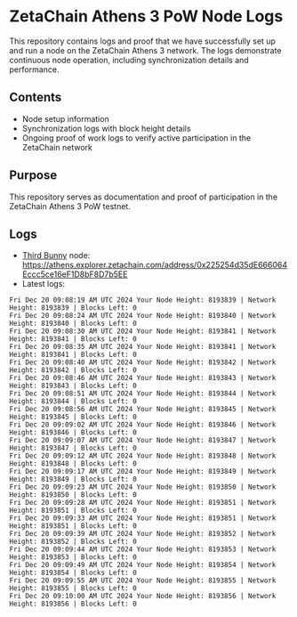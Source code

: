 # ZetaChain Athens 3 PoW Node Logs
This repository contains logs and proof that we have successfully set up and run a node on the ZetaChain Athens 3 network. The logs demonstrate continuous node operation, including synchronization details and performance.

## Contents
- Node setup information
- Synchronization logs with block height details
- Ongoing proof of work logs to verify active participation in the ZetaChain network

## Purpose
This repository serves as documentation and proof of participation in the ZetaChain Athens 3 PoW testnet.

## Logs

- [Third Bunny](https://thirdbunny.xyz/) node: https://athens.explorer.zetachain.com/address/0x225254d35dE666064Eccc5ce16eF1D8bF8D7b5EE
- Latest logs:
```
Fri Dec 20 09:08:19 AM UTC 2024 Your Node Height: 8193839 | Network Height: 8193839 | Blocks Left: 0
Fri Dec 20 09:08:24 AM UTC 2024 Your Node Height: 8193840 | Network Height: 8193840 | Blocks Left: 0
Fri Dec 20 09:08:30 AM UTC 2024 Your Node Height: 8193841 | Network Height: 8193841 | Blocks Left: 0
Fri Dec 20 09:08:35 AM UTC 2024 Your Node Height: 8193841 | Network Height: 8193841 | Blocks Left: 0
Fri Dec 20 09:08:40 AM UTC 2024 Your Node Height: 8193842 | Network Height: 8193842 | Blocks Left: 0
Fri Dec 20 09:08:46 AM UTC 2024 Your Node Height: 8193843 | Network Height: 8193843 | Blocks Left: 0
Fri Dec 20 09:08:51 AM UTC 2024 Your Node Height: 8193844 | Network Height: 8193844 | Blocks Left: 0
Fri Dec 20 09:08:56 AM UTC 2024 Your Node Height: 8193845 | Network Height: 8193845 | Blocks Left: 0
Fri Dec 20 09:09:02 AM UTC 2024 Your Node Height: 8193846 | Network Height: 8193846 | Blocks Left: 0
Fri Dec 20 09:09:07 AM UTC 2024 Your Node Height: 8193847 | Network Height: 8193847 | Blocks Left: 0
Fri Dec 20 09:09:12 AM UTC 2024 Your Node Height: 8193848 | Network Height: 8193848 | Blocks Left: 0
Fri Dec 20 09:09:17 AM UTC 2024 Your Node Height: 8193849 | Network Height: 8193849 | Blocks Left: 0
Fri Dec 20 09:09:23 AM UTC 2024 Your Node Height: 8193850 | Network Height: 8193850 | Blocks Left: 0
Fri Dec 20 09:09:28 AM UTC 2024 Your Node Height: 8193851 | Network Height: 8193851 | Blocks Left: 0
Fri Dec 20 09:09:33 AM UTC 2024 Your Node Height: 8193851 | Network Height: 8193851 | Blocks Left: 0
Fri Dec 20 09:09:39 AM UTC 2024 Your Node Height: 8193852 | Network Height: 8193852 | Blocks Left: 0
Fri Dec 20 09:09:44 AM UTC 2024 Your Node Height: 8193853 | Network Height: 8193853 | Blocks Left: 0
Fri Dec 20 09:09:49 AM UTC 2024 Your Node Height: 8193854 | Network Height: 8193854 | Blocks Left: 0
Fri Dec 20 09:09:55 AM UTC 2024 Your Node Height: 8193855 | Network Height: 8193855 | Blocks Left: 0
Fri Dec 20 09:10:00 AM UTC 2024 Your Node Height: 8193856 | Network Height: 8193856 | Blocks Left: 0
```

